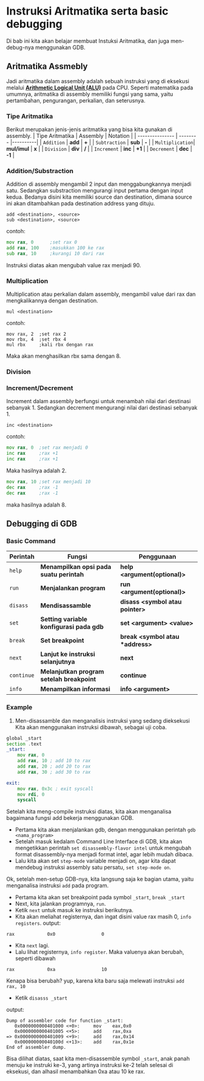 # Instruksi Aritmatika serta basic debugging

Di bab ini kita akan belajar membuat Instuksi Aritmatika, dan juga men-debug-nya menggunakan GDB.

## Aritmatika Assmebly
Jadi aritmatika dalam assembly adalah sebuah instruksi yang di eksekusi melalui [**Arithmetic Logical Unit (ALU)**](https://en.wikipedia.org/wiki/Arithmetic_logic_unit) pada CPU. Seperti matematika pada umumnya, aritmatika di assembly memiliki fungsi yang sama, yaitu pertambahan, pengurangan, perkalian, dan seterusnya.

### Tipe Aritmatika
Berikut merupakan jenis-jenis aritmatika yang bisa kita gunakan di assembly.
| Tipe Aritmatika | Assembly | Notation |
| --------------- | -------- |----------|
| `Addition`      | **add**  | **+**    |
| `Subtraction`   | **sub**  | **-**    |
| `Multiplication`| **mul/imul**  | **x**    |
| `Division`      | **div**  | **/**    |
| `Increment`     | **inc**  | **+1**   |
| `Decrement`     | **dec**  | **-1**   |

### Addition/Substraction
Addition di assembly mengambil 2 input dan menggabungkannya menjadi satu. Sedangkan substraction mengurangi input pertama dengan input kedua. Bedanya disini kita memiliki source dan destination, dimana source ini akan ditambahkan pada destination address yang dituju.
```
add <destination>, <source>
sub <destination>, <source>
```
contoh:
```asm
mov rax, 0      ;set rax 0
add rax, 100    ;masukkan 100 ke rax
sub rax, 10     ;kurangi 10 dari rax
```
Instruksi diatas akan mengubah value rax menjadi 90.

### Multiplication
Multiplication atau perkalian dalam assembly, mengambil value dari rax dan mengkalikannya dengan destination.
```
mul <destination>
```
contoh:
```
mov rax, 2  ;set rax 2
mov rbx, 4  ;set rbx 4
mul rbx     ;kali rbx dengan rax
```
Maka akan menghasilkan rbx sama dengan 8.

### Division
### Increment/Decrement
Increment dalam assembly berfungsi untuk menambah nilai dari destinasi sebanyak 1. Sedangkan decrement mengurangi nilai dari destinasi sebanyak 1.
```
inc <destination>
```
contoh:
```asm
mov rax, 0  ;set rax menjadi 0
inc rax     ;rax +1
inc rax     ;rax +1
```
Maka hasilnya adalah 2.
```asm
mov rax, 10 ;set rax menjadi 10
dec rax     ;rax -1
dec rax     ;rax -1
```
maka hasilnya adalah 8.

## Debugging di GDB
### Basic Command
| Perintah        | Fungsi   | Penggunaan |
| --------------- | -------- | ---------- |
| `help`          | **Menampilkan opsi pada suatu perintah**| **help \<argument(optional)>** |
| `run`           | **Menjalankan program** | **run <argument(optional)>** |
| `disass`        | **Mendisassamble** | **disass \<symbol atau pointer>**|
| `set`           | **Setting variable konfigurasi pada gdb**| **set \<argument>  \<value>** |
| `break`         | **Set breakpoint**| **break \<symbol atau \*address>** |
| `next`          | **Lanjut ke instruksi selanjutnya**| **next** |
| `continue`      | **Melanjutkan program setelah breakpoint** | **continue**|
| `info`          | **Menampilkan informasi**| **info \<argument>** |

### Example
1. Men-disassamble dan menganalisis instruksi yang sedang dieksekusi
Kita akan menggunakan instruksi dibawah, sebagai uji coba.
```asm
global _start
section .text
_start:
    mov rax, 0
    add rax, 10 ; add 10 to rax
    add rax, 20 ; add 20 to rax
    add rax, 30 ; add 30 to rax

exit:
    mov rax, 0x3c ; exit syscall
    mov rdi, 0
    syscall
```
Setelah kita meng-compile instruksi diatas, kita akan menganalisa bagaimana fungsi add bekerja menggunakan GDB.

- Pertama kita akan menjalankan gdb, dengan menggunakan perintah `gdb <nama_program>`
- Setelah masuk kedalam Command Line Interface di GDB, kita akan mengetikkan perintah `set disassembly-flavor intel` untuk mengubah format disassembly-nya menjadi format intel, agar lebih mudah dibaca.
- Lalu kita akan set `step-mode` variable menjadi on, agar kita dapat mendebug instruksi assembly satu persatu, `set step-mode on`.

Ok, setelah men-setup GDB-nya, kita langsung saja ke bagian utama, yaitu menganalisa instruksi `add` pada program.
- Pertama kita akan set breakpoint pada symbol `_start`, `break _start`
- Next, kita jalankan programnya, `run`.
- Ketik `next` untuk masuk ke instruksi berikutnya.
- Kita akan meliahat registernya, dan ingat disini value rax masih 0, `info registers`.
output:
```
rax            0x0                 0
```
- Kita `next` lagi.
- Lalu lihat registernya, `info register`. Maka valuenya akan berubah, seperti dibawah
```
rax            0xa                 10
```
Kenapa bisa berubah? yup, karena kita baru saja melewati instruksi `add rax, 10`

- Ketik `disasss _start`

output:
```
Dump of assembler code for function _start:
   0x0000000000401000 <+0>:     mov    eax,0x0
   0x0000000000401005 <+5>:     add    rax,0xa
=> 0x0000000000401009 <+9>:     add    rax,0x14
   0x000000000040100d <+13>:    add    rax,0x1e
End of assembler dump.
```
Bisa dilihat diatas, saat kita men-disassemble symbol `_start`, anak panah menuju ke instruki ke-3, yang artinya instruksi ke-2 telah selesai di eksekusi, dan alhasil menambahkan 0xa atau 10 ke rax.
